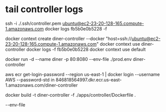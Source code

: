 
# tail controller logs
ssh -i ./.ssh/controller.pem ubuntu@ec2-23-20-128-165.compute-1.amazonaws.com
docker logs fb5b0e0b5228 -f

docker context create diner-controller --docker "host=ssh://ubuntu@ec2-23-20-128-165.compute-1.amazonaws.com"
docker context use diner-controller
docker logs -f fb5b0e0b5228
docker context use default


docker run -d --name diner -p 80:8080 --env-file ./prod.env diner-controller

aws ecr get-login-password --region us-east-1 | docker login --username AWS --password-std
in 846818564997.dkr.ecr.us-east-1.amazonaws.com/diner-controller

docker build -t diner-controller -f ./apps/controller/Dockerfile .

--env-file
